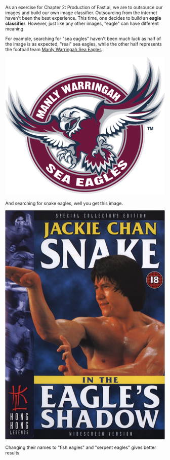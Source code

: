 As an exercise for Chapter 2: Production of Fast.ai, we are to outsource our images and build our own image classifier. Outsourcing from the internet haven't been the best experience. This time, one decides to build an **eagle classifier**. However, just like any other images, "eagle" can have different meaning. 

For example, searching for "sea eagles" haven't been much luck as half of the image is as expected, "real" sea eagles, while the other half represents the football team [Manly Warringah Sea Eagles](https://www.seaeagles.com.au/). 

![](/images/sea_eagles.png "What sea eagles are you expecting? Images from Wikipedia")

And searching for snake eagles, well you get this image. 

![](/images/Snake-In-Eagles-Shadow.jpg "Hmm... Images from https://martialartsactionmovies.com/snake-in-the-eagles-shadow-with-jackie-chan/")

Changing their names to "fish eagles" and "serpent eagles" gives better results. 
